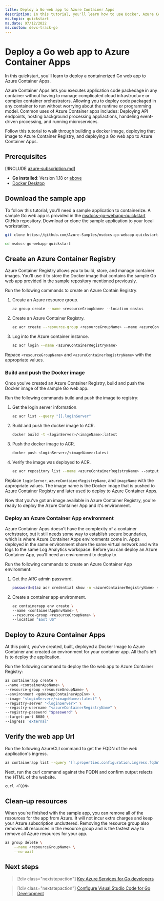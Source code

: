 ```yaml
---
title: Deploy a Go web app to Azure Container Apps
description: In this tutorial, you'll learn how to use Docker, Azure Container Registry, and Azure Container Apps to deploy a Go web ap to Azure.
ms.topic: quickstart
ms.date: 07/12/2022
ms.custom: devx-track-go
---
```


# Deploy a Go web app to Azure Container Apps

In this quickstart, you'll learn to deploy a containerized Go web app to Azure Container Apps.

Azure Container Apps lets you executes application code packedage in any container without having to manage complicated cloud infrastructure or complex container orchestrators. Allowing you to deploy code packaged in any container to run without worrying about the runtime or programming model. Common uses of Azure Container apps includes: Deploying API endpoints, hosting background processing appliactions, handeling event-driven processing, and running microservices.

Follow this tutorial to walk through building a docker image, deploying that image to Azure Container Registry, and deploying a Go web app to Azure Container Apps.

## Prerequisites

[!INCLUDE [azure-subscription.md](includes/azure-subscription.md)]
- **Go installed**: Version 1.18 or [above](https://golang.org/dl/)
- [Docker Desktop](https://www.docker.com/products/docker-desktop/)

## Download the sample app

To follow this tutorial, you'll need a sample application to containerize. A sample Go web app is provided in the [msdocs-go-webapp-quickstart](https://github.com/Azure-Samples/msdocs-go-webapp-quickstart) GitHub repository. Download or clone the sample application to your local workstation.

```bash
git clone https://github.com/Azure-Samples/msdocs-go-webapp-quickstart.git

cd msdocs-go-webapp-quickstart
```

## Create an Azure Container Registry

Azure Container Registry allows you to build, store, and manage container images. You'll use it to store the Docker image that contains the sample Go web app provided in the sample repository mentioned previously.

Run the following commands to create an Azure Contain Registry:

1. Create an Azure resource group.
    ```bash
    az group create --name <resourceGroupName> --location eastus
    ```
1. Create an Azure Container Registry.
    ```bash
    az acr create --resource-group <resourceGroupName> --name <azureContainerRegistryName> --sku basic --admin-enabled true
    ```
1. Log into the Azure container instance.
    ```bash
    az acr login --name <azureContainerRegistryName>  
    ```

Repace `<resourceGroupName>` and `<azureContainerRegistryName>` with the appropriate values.

### Build and push the Docker image

Once you've created an Azure Container Registry, build and push the Docker image of the sample Go web app.

Run the following commands build and push the image to registry:

1. Get the login server information.
    ```bash
    az acr list --query "[].loginServer" 
    ```
1. Build and push the docker image to ACR.
    ```bash
    docker build -t <loginServer>/<imageName>:latest
    ```
2. Push the docker image to ACR.
    ```bash
    docker push <loginServer>/<imageName>:latest
    ```
3. Verify the image was deployed to ACR.
    ```bash
    az acr repository list --name <azureContainerRegistryName> --output table
    ```

Replace `loginServer`, `azureContainerRegistryName`, and `imageName` with the appropriate values. The image name is the Docker image that is pushed to Azure Container Registry and later used to deploy to Azure Container Apps.

Now that you've got an image available in Azure Container Registry, you're ready to deploy the Azure Container App and it's environment. 

### Deploy an Azure Container App environment

Azure Container Apps doesn't have the complexity of a container orchstrator, but it still needs some way to establish secure boundaries, which is where Azure Container Apps environments come in. Apps deployed in the same environment share the same virtual network and write logs to the same Log Analytics workspace. Before you can deploy an Azure Container App, you'll need an environment to deploy to.

Run the following commands to create an Azure Container App environment:

1. Get the ARC admin password.
    ```bash
    password=$(az acr credential show -n <azureContainerRegistryName> --query 'passwords[0].value' --out tsv)
    ```
2. Create a container app environment.
    ```bash
    az containerapp env create \
    --name <containerAppEnvName> \
    --resource-group <resourceGroupName> \
    --location "East US"
    ```

## Deploy to Azure Container Apps

At this point, you've created, built, deployed a Docker Image to Azure Container and created an environment for your container app. All that's left is to deploy the application.

Run the following command to deploy the Go web app to Azure Container Registry:

```bash
az containerapp create \
--name <containerAppName> \
--resource-group <resourceGroupName> \
--environment <goWebAppContainerAppEnv> \
--image "<loginServer>/<imageName>:latest" \
--registry-server "<loginServer>" \
--registry-username "<azureContainerRegistryName" \
--registry-password "$password" \
--target-port 8080 \
--ingress 'external'
```

## Verify the web app Url

Run the following AzureCLI command to get the FQDN of the web application's ingress.

```bash
az containerapp list --query "[].properties.configuration.ingress.fqdn" 
```

Next, run the curl command against the FQDN and confirm output relects the HTML of the website.

```bash
curl <FQDN>
```

## Clean-up resources

When you're finished with the sample app, you can remove all of the resources for the app from Azure. It will not incur extra charges and keep your Azure subscription uncluttered. Removing the resource group also removes all resources in the resource group and is the fastest way to remove all Azure resources for your app.

```bash
az group delete \
    --name <resourceGroupName> \
    --no-wait
```

## Next steps

> [!div class="nextstepaction"]
> [Key Azure Services for Go developers](key-azure-services-for-go.md)

> [!div class="nextstepaction"]
> [Configure Visual Studio Code for Go Development](configure-visual-studio-code.md)
